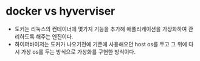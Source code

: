 # docker vs hyverviser
* 도커는 리눅스의 컨테이너에 몇가지 기능을 추가해 애플리케이션을 가상화하여 관리하도록 해주는 엔진이다.
* 하이퍼바이저는 도커가 나오기전에 기존에 사용해오던 host os를 두고 그 위에 다시 가상 os를 두는 방식으로 가상화를 구현한 방식이다.